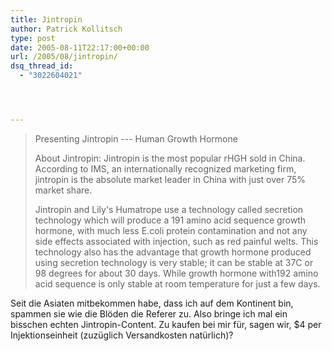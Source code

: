 ```yaml
---
title: Jintropin
author: Patrick Kollitsch
type: post
date: 2005-08-11T22:17:00+00:00
url: /2005/08/jintropin/
dsq_thread_id:
  - "3022604021"




---
```


  


> Presenting Jintropin --- Human Growth Hormone
> 
> About Jintropin: Jintropin is the most popular rHGH sold in China. According to <span class="caps">IMS</span>, an internationally recognized marketing firm, jintropin is the absolute market leader in China with just over 75% market share.
> 
> Jintropin and Lily's Humatrope use a technology called secretion technology which will produce a 191 amino acid sequence growth hormone, with much less E.coli protein contamination and not any side effects associated with injection, such as red painful welts. This technology also has the advantage that growth hormone produced using secretion technology is very stable; it can be stable at 37C or 98 degrees for about 30 days. While growth hormone with192 amino acid sequence is only stable at room temperature for just a few days.

Seit die Asiaten mitbekommen habe, dass ich auf dem Kontinent bin, spammen sie wie die Blöden die Referer zu. Also bringe ich mal ein bisschen echten Jintropin-Content. Zu kaufen bei mir für, sagen wir, $4 per Injektionseinheit (zuzüglich Versandkosten natürlich)?
